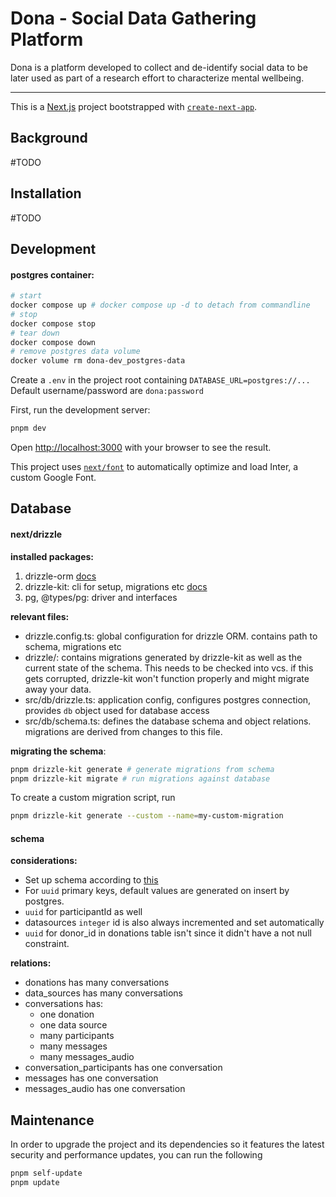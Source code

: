 # Dona - Social Data Gathering Platform
Dona is a platform developed to collect and de-identify social data to be later used as part of a research effort to characterize mental wellbeing.

---------

This is a [Next.js](https://nextjs.org/) project bootstrapped with [
`create-next-app`](https://github.com/vercel/next.js/tree/canary/packages/create-next-app).

## Background
#TODO

## Installation
#TODO

## Development

#### postgres container:
```bash
# start
docker compose up # docker compose up -d to detach from commandline
# stop
docker compose stop
# tear down
docker compose down
# remove postgres data volume
docker volume rm dona-dev_postgres-data
```

Create a `.env` in the project root containing `DATABASE_URL=postgres://...`  
Default username/password are `dona:password` 

First, run the development server:
```bash
pnpm dev
```

Open [http://localhost:3000](http://localhost:3000) with your browser to see the result.

This project uses [`next/font`](https://nextjs.org/docs/basic-features/font-optimization) to automatically optimize and
load Inter, a custom Google Font.

## Database

#### next/drizzle
__installed packages:__
1. drizzle-orm [docs](https://orm.drizzle.team/docs/overview)
2. drizzle-kit: cli for setup, migrations etc [docs](https://orm.drizzle.team/docs/kit-overview)
3. pg, @types/pg: driver and interfaces 

__relevant files:__
- drizzle.config.ts: global configuration for drizzle ORM. contains path to schema, migrations etc
- drizzle/: contains migrations generated by drizzle-kit as well as the current state of the schema. This needs to be checked into vcs. 
  if this gets corrupted, drizzle-kit won't function properly and might migrate away your data.
- src/db/drizzle.ts: application config, configures postgres connection, provides `db` object used for database access
- src/db/schema.ts: defines the database schema and object relations. migrations are derived from changes to this file. 

__migrating the schema__:
```bash
pnpm drizzle-kit generate # generate migrations from schema
pnpm drizzle-kit migrate # run migrations against database
```
To create a custom migration script, run
```bash
pnpm drizzle-kit generate --custom --name=my-custom-migration
```

#### schema
__considerations:__
- Set up schema according to [this](https://github.com/mbp-lab/dona/tree/main/conf/db/migration/default)
- For `uuid` primary keys, default values are generated on insert by postgres. 
- `uuid` for participantId as well
- datasources `integer` id is also always incremented and set automatically
- `uuid` for donor_id in donations table isn't since it didn't have a not null constraint.

__relations:__
- donations has many conversations
- data_sources has many conversations
- conversations has:
    * one donation
    * one data source
    * many participants
    * many messages
    * many messages_audio
- conversation_participants has one conversation
- messages has one conversation
- messages_audio has one conversation


## Maintenance

In order to upgrade the project and its dependencies so it features the latest 
security and performance updates, you can run the following
```bash
pnpm self-update
pnpm update
```
